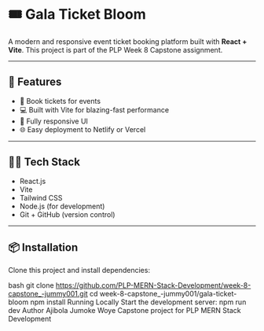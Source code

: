 # 🎟️ Gala Ticket Bloom

A modern and responsive event ticket booking platform built with **React + Vite**. This project is part of the PLP Week 8 Capstone assignment.

---

## 🚀 Features

- 🎫 Book tickets for events
- 💻 Built with Vite for blazing-fast performance
- 📱 Fully responsive UI
- 🌐 Easy deployment to Netlify or Vercel

---

## 🧑‍💻 Tech Stack

- React.js
- Vite
- Tailwind CSS 
- Node.js (for development)
- Git + GitHub (version control)

---

## 📦 Installation

Clone this project and install dependencies:

bash
git clone https://github.com/PLP-MERN-Stack-Development/week-8-capstone_-jummy001.git
cd week-8-capstone_-jummy001/gala-ticket-bloom
npm install
 Running Locally
Start the development server:
npm run dev
Author
Ajibola Jumoke Woye
Capstone project for PLP MERN Stack Development
